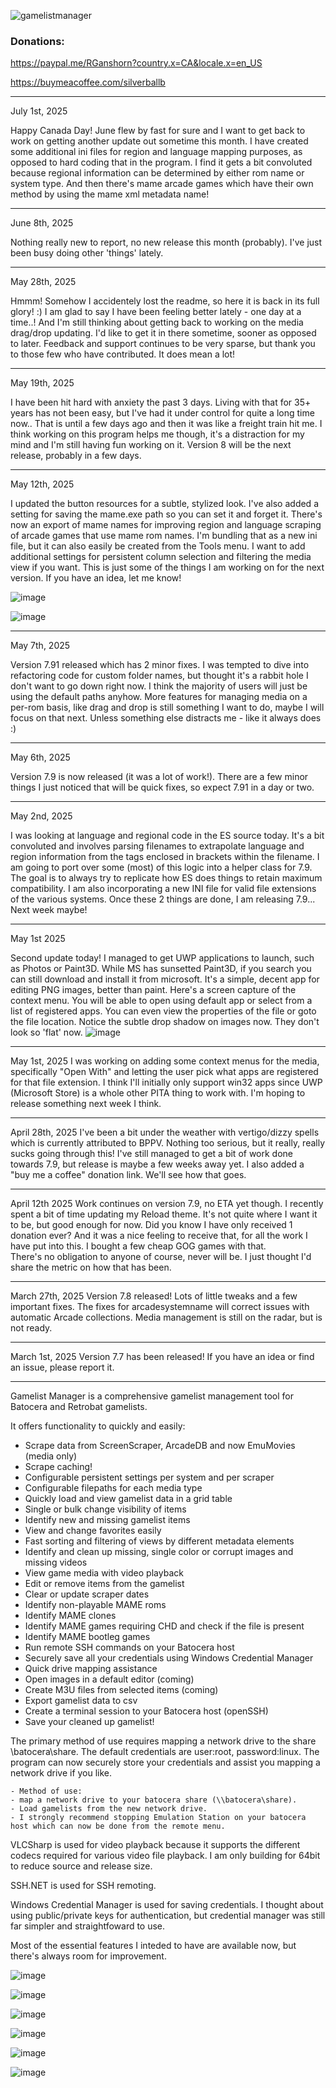 ![gamelistmanager](https://github.com/RobG66/Gamelist-Manager/assets/91415974/42f6a366-00f5-4f1f-bb43-76816006d47b)

### Donations:
https://paypal.me/RGanshorn?country.x=CA&locale.x=en_US

https://buymeacoffee.com/silverballb

----
 July 1st, 2025

  Happy Canada Day!  June flew by fast for sure and I want to get back to work on getting another update out sometime this month.  I have created some
  additional ini files for region and language mapping purposes, as opposed to hard coding that in the program.  I find it gets a bit convoluted 
  because regional information can be determined by either rom name or system type.  And then there's mame arcade games which have their own method by using
  the mame xml metadata name!

----
June 8th, 2025

 Nothing really new to report, no new release this month (probably).  I've just been busy doing other 'things' lately.   

----
May 28th, 2025

 Hmmm!  Somehow I accidentely lost the readme, so here it is back in its full glory! :)   I am glad to say I have been feeling better lately - one day at a time..!   And I'm still thinking about getting back to working on the media drag/drop updating.  I'd like to get it in there sometime, sooner as opposed to later.  Feedback and support continues to be very sparse, but thank you to those few who have contributed.  It does mean a lot!  

----
May 19th, 2025

 I have been hit hard with anxiety the past 3 days.  Living with that for 35+ years has not been easy, but I've had it under control for quite a long time now.. That is until a few days ago and then it was like a freight train hit me.  I think working on this program helps me though, it's a distraction for my mind and I'm still having fun working on it.  Version 8 will be the next release, probably in a few days.   


----
May 12th, 2025

 I updated the button resources for a subtle, stylized look.  I've also added a setting for saving the mame.exe path so you can set it and forget it.  There's now an export of mame names for improving region and language scraping of arcade games that use mame rom names.  I'm bundling that as a new ini file, but it can also easily be created from the Tools menu.  I want to add additional settings for persistent column selection and filtering the media view if you want.  This is just some of the things I am working on for the next version.  If you have an idea, let me know!         

 ![image](https://github.com/user-attachments/assets/061b8bec-9ddb-456a-b031-6f23c334b83b)

![image](https://github.com/user-attachments/assets/0447ad60-3a2a-47a7-a20c-b76e30929069)


----
May 7th, 2025

 Version 7.91 released which has 2 minor fixes.  I was tempted to dive into refactoring code for custom folder names, but thought it's a rabbit hole I don't want to go down right now.  I think the majority of users will just be using the default paths anyhow.  More features for managing media on a per-rom basis, like drag and drop is still something I want to do, maybe I will focus on that next.  Unless something else distracts me - like it always does :)

----
May 6th, 2025

 Version 7.9 is now released (it was a lot of work!).  There are a few minor things I just noticed that will be quick fixes, so expect 7.91 in a day or two.   
 
----
May 2nd, 2025

I was looking at language and regional code in the ES source today.  It's a bit convoluted and involves parsing filenames to extrapolate language and region information from the tags enclosed in brackets within the filename.  I am going to port over some (most) of this logic into a helper class for 7.9.  The goal is to always try to replicate how ES does things to retain maximum compatibility.  I am also incorporating a new INI file for valid file extensions of the various systems.  Once these 2 things are done, I am releasing 7.9...  Next week maybe! 

----
May 1st 2025

 Second update today!  I managed to get UWP applications to launch, such as Photos or Paint3D.  While MS has sunsetted Paint3D, if you search you can still download and install it from microsoft.  It's a simple, decent app for editing PNG images, better than paint.  Here's a screen capture of the context menu.  You will be able to open using default app or select from a list of registered apps.  You can even view the properties of the file or goto the file location.  Notice the subtle drop shadow on images now. They don't look so 'flat' now.
 ![image](https://github.com/user-attachments/assets/fef15764-c917-4c5b-bc39-b604aaffbb18)


----
May 1st, 2025
 I was working on adding some context menus for the media, specifically "Open With" and letting the user pick what apps are registered for that file extension.  I think I'll initially only support win32 apps since UWP (Microsoft Store) is a whole other PITA thing to work with.  I'm hoping to release something next week I think.

----
 April 28th, 2025
  I've been a bit under the weather with vertigo/dizzy spells which is currently attributed to BPPV.  Nothing too serious, but it really, really sucks going through this!  I've still managed to get a bit of work done towards 7.9, but release is maybe a few weeks away yet.  I also added a "buy me a coffee" donation link.  We'll see how that goes.  
  

----
 April 12th 2025
  Work continues on version 7.9, no ETA yet though.  I recently spent a bit of time updating my Reload theme.  It's not quite where I want it to be, but good enough for now.
  Did you know I have only received 1 donation ever?  And it was a nice feeling to receive that, for all the work I have put into this.  I bought a few cheap GOG games with that.  
  There's no obligation to anyone of course, never will be.  I just thought I'd share the metric on how that has been.      

-----

March 27th, 2025
 Version 7.8 released!  Lots of little tweaks and a few important fixes.  The fixes for arcadesystemname will correct issues with automatic Arcade collections.  Media management is still on the radar, but is not ready.

------

March 1st, 2025
 Version 7.7 has been released!  If you have an idea or find an issue, please report it.

------

Gamelist Manager is a comprehensive gamelist management tool for Batocera and Retrobat gamelists.    

It offers functionality to quickly and easily:
  
- Scrape data from ScreenScraper, ArcadeDB and now EmuMovies (media only)
- Scrape caching!
- Configurable persistent settings per system and per scraper
- Configurable filepaths for each media type 
- Quickly load and view gamelist data in a grid table
- Single or bulk change visibility of items
- Identify new and missing gamelist items
- View and change favorites easily
- Fast sorting and filtering of views by different metadata elements 
- Identify and clean up missing, single color or corrupt images and missing videos
- View game media with video playback
- Edit or remove items from the gamelist
- Clear or update scraper dates
- Identify non-playable MAME roms
- Identify MAME clones
- Identify MAME games requiring CHD and check if the file is present
- Identify MAME bootleg games
- Run remote SSH commands on your Batocera host
- Securely save all your credentials using Windows Credential Manager
- Quick drive mapping assistance
- Open images in a default editor (coming)
- Create M3U files from selected items (coming)
- Export gamelist data to csv
- Create a terminal session to your Batocera host (openSSH)
- Save your cleaned up gamelist!

The primary method of use requires mapping a network drive to the share  \\batocera\share.  The default credentials are user:root, password:linux.  The program can now securely store your credentials and assist you mapping a network drive if you like.


    - Method of use:
    - map a network drive to your batocera share (\\batocera\share).
    - Load gamelists from the new network drive.
    - I strongly recommend stopping Emulation Station on your batocera host which can now be done from the remote menu.
    
VLCSharp is used for video playback because it supports the different codecs required for various video file playback.  I am only building for 64bit to reduce source and release size.    

SSH.NET is used for SSH remoting.

Windows Credential Manager is used for saving credentials.  I thought about using public/private keys for authentication, but credential manager was still far simpler and straightfoward to use.

Most of the essential features I inteded to have are available now, but there's always room for improvement.

![image](https://github.com/user-attachments/assets/e9803f5d-6627-4ef0-9d0f-d6c568231a3e)

![image](https://github.com/user-attachments/assets/7d1f0804-ceba-43e0-acea-fdb5b85b3d6c)

![image](https://github.com/user-attachments/assets/a779eeb6-5f98-4f69-a495-dfc96c8c4155)

![image](https://github.com/user-attachments/assets/c50e6337-b713-4e89-b09c-d7011f59da86)

![image](https://github.com/user-attachments/assets/d530b6f7-ca05-47dc-9fc9-257ef65b7f51)

![image](https://github.com/user-attachments/assets/217fb614-9a17-4a22-8789-5dd58029ece7)






